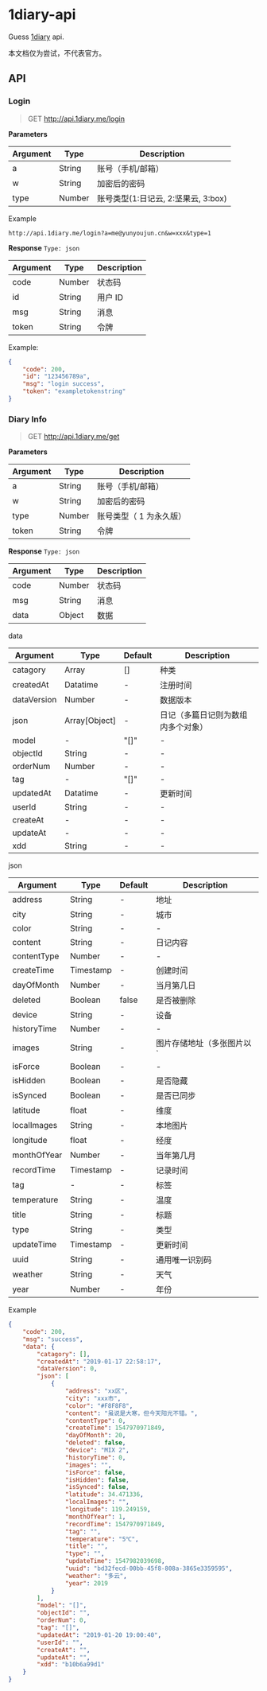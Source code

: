 # 1diary-api

Guess [1diary](http://1diary.me) api.

本文档仅为尝试，不代表官方。

## API

### Login

> GET <http://api.1diary.me/login>

**Parameters**

| Argument | Type | Description |
| - | - | - |
| a | String | 账号（手机/邮箱） |
| w | String | 加密后的密码 |
| type | Number | 账号类型(1:日记云, 2:坚果云, 3:box) |

Example

```url
http://api.1diary.me/login?a=me@yunyoujun.cn&w=xxx&type=1
```

**Response**  `Type: json`

| Argument | Type | Description |
| - | - | - |
| code | Number | 状态码 |
| id | String | 用户 ID |
| msg | String | 消息 |
| token | String | 令牌 |

Example:

```json
{
    "code": 200,
    "id": "123456789a",
    "msg": "login success",
    "token": "exampletokenstring"
}
```

### Diary Info

> GET <http://api.1diary.me/get>

**Parameters**

| Argument | Type | Description |
| - | - | - |
| a | String | 账号（手机/邮箱） |
| w | String | 加密后的密码 |
| type | Number | 账号类型（ 1 为永久版） |
| token | String | 令牌 |

**Response**    `Type: json`

| Argument | Type | Description |
| - | - | - |
| code | Number | 状态码 |
| msg | String | 消息 |
| data | Object | 数据 |

data

| Argument | Type | Default | Description |
| - | - | - | - |
| catagory | Array | [] | 种类 |
| createdAt | Datatime | - | 注册时间 |
| dataVersion | Number | - | 数据版本 |
| json | Array[Object] | - | 日记（多篇日记则为数组内多个对象） |
| model | - | "[]" | - |
| objectId | String | - | - |
| orderNum | Number | - | - |
| tag | - | "[]" | - |
| updatedAt | Datatime | - | 更新时间 |
| userId | String | - | - |
| createAt | - | - | - |
| updateAt | - | - | - |
| xdd | String | - | - |

json

| Argument | Type | Default | Description |
| - | - | - | - |
| address | String | - | 地址 |
| city | String | - | 城市 |
| color | String | - | - |
| content | String | - | 日记内容 |
| contentType | Number | - | - |
| createTime | Timestamp | - | 创建时间 |
| dayOfMonth | Number | - | 当月第几日 |
| deleted | Boolean | false | 是否被删除 |
| device | String | - | 设备 |
| historyTime | Number | - | - |
| images | String | - | 图片存储地址（多张图片以 `|` 划分） |
| isForce | Boolean | - | - |
| isHidden | Boolean | - | 是否隐藏 |
| isSynced | Boolean | - | 是否已同步 |
| latitude | float | - | 维度 |
| localImages | String | - | 本地图片 |
| longitude | float | - | 经度 |
| monthOfYear | Number | - | 当年第几月 |
| recordTime | Timestamp | - | 记录时间 |
| tag | - | - | 标签 |
| temperature | String | - | 温度 |
| title | String | - | 标题 |
| type | String | - | 类型 |
| updateTime | Timestamp | - | 更新时间 |
| uuid | String | - | 通用唯一识别码 |
| weather | String | - | 天气 |
| year | Number | - | 年份 |

Example

```json
{
    "code": 200,
    "msg": "success",
    "data": {
        "catagory": [],
        "createdAt": "2019-01-17 22:58:17",
        "dataVersion": 0,
        "json": [
            {
                "address": "xx区",
                "city": "xxx市",
                "color": "#F8F8F8",
                "content": "虽说是大寒，但今天阳光不错。",
                "contentType": 0,
                "createTime": 1547970971849,
                "dayOfMonth": 20,
                "deleted": false,
                "device": "MIX 2",
                "historyTime": 0,
                "images": "",
                "isForce": false,
                "isHidden": false,
                "isSynced": false,
                "latitude": 34.471336,
                "localImages": "",
                "longitude": 119.249159,
                "monthOfYear": 1,
                "recordTime": 1547970971849,
                "tag": "",
                "temperature": "5℃",
                "title": "",
                "type": "",
                "updateTime": 1547982039698,
                "uuid": "bd32fecd-00bb-45f8-808a-3865e3359595",
                "weather": "多云",
                "year": 2019
            }
        ],
        "model": "[]",
        "objectId": "",
        "orderNum": 0,
        "tag": "[]",
        "updatedAt": "2019-01-20 19:00:40",
        "userId": "",
        "createAt": "",
        "updateAt": "",
        "xdd": "b10b6a99d1"
    }
}
```